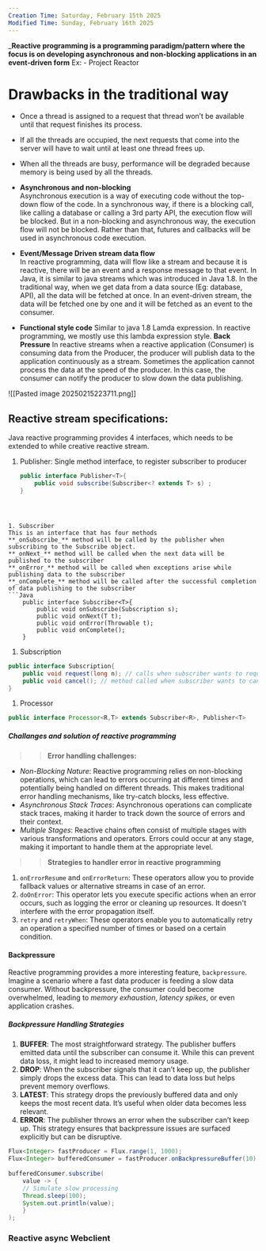 ```yaml
---
Creation Time: Saturday, February 15th 2025
Modified Time: Sunday, February 16th 2025
---
```


_**Reactive programming is a programming paradigm/pattern where the focus is on developing asynchronous and non-blocking applications in an event-driven form**
Ex: - Project Reactor

# Drawbacks in the traditional way

- Once a thread is assigned to a request that thread won’t be available until that request finishes its process.
- If all the threads are occupied, the next requests that come into the server will have to wait until at least one thread frees up.
- When all the threads are busy, performance will be degraded because memory is being used by all the threads.

- **Asynchronous and non-blocking**  
    Asynchronous execution is a way of executing code without the top-down flow of the code. In a synchronous way, if there is a blocking call, like calling a database or calling a 3rd party API, the execution flow will be blocked. But in a non-blocking and asynchronous way, the execution flow will not be blocked. Rather than that, futures and callbacks will be used in asynchronous code execution.
- **Event/Message Driven stream data flow**  
    In reactive programming, data will flow like a stream and because it is reactive, there will be an event and a response message to that event. In Java, it is similar to java streams which was introduced in Java 1.8. In the traditional way, when we get data from a data source (Eg: database, API), all the data will be fetched at once. In an event-driven stream, the data will be fetched one by one and it will be fetched as an event to the consumer.
- **Functional style code**
    Similar to java 1.8 Lamda expression. In reactive programming, we mostly use this lambda expression style.
**Back Pressure**
	In reactive streams when a reactive application (Consumer) is consuming data from the Producer, the producer will publish data to the application continuously as a stream. Sometimes the application cannot process the data at the speed of the producer. In this case, the consumer can notify the producer to slow down the data publishing.
    
![[Pasted image 20250215223711.png]]


## Reactive stream specifications:

Java reactive programming provides 4 interfaces, which needs to be extended to while creative reactive stream.

1. Publisher: Single method interface, to register subscriber to producer 
	```Java
	public interface Publisher<T>{
		public void subscribe(Subscriber<? extends T> s) ;
	}
```



1. Subscriber
This is an interface that has four methods  
**_onSubscribe_** method will be called by the publisher when subscribing to the Subscribe object.  
**_onNext_** method will be called when the next data will be published to the subscriber  
**_onError_** method will be called when exceptions arise while publishing data to the subscriber  
**_onComplete_** method will be called after the successful completion of data publishing to the subscriber
```Java
	public interface Subscriber<T>{
		public void onSubscribe(Subscription s);
		public void onNext(T t);
		public void onError(Throwable t);
		public void onComplete();
	}
```
1. Subscription
```java
public interface Subscription{
	public void request(long n); // calls when subscriber wants to request data from publisher
	public void cancel(); // method called when subscriber wants to cancel the subscription
}
```
1. Processor
```java
public interface Processor<R,T> extends Subscriber<R>, Publisher<T>
```




##### Challanges and solution of reactive programming
>>**Error handling challenges:**
- _Non-Blocking Nature_: Reactive programming relies on non-blocking operations, which can lead to errors occurring at different times and potentially being handled on different threads. This makes traditional error handling mechanisms, like try-catch blocks, less effective.
- _Asynchronous Stack Traces_: Asynchronous operations can complicate stack traces, making it harder to track down the source of errors and their context.
- _Multiple Stages_: Reactive chains often consist of multiple stages with various transformations and operators. Errors could occur at any stage, making it important to handle them at the appropriate level.
>> **Strategies to handler error in reactive programming**
1. `onErrorResume` and `onErrorReturn`: These operators allow you to provide fallback values or alternative streams in case of an error.
2.  `doOnError`: This operator lets you execute specific actions when an error occurs, such as logging the error or cleaning up resources. It doesn't interfere with the error propagation itself.
3. `retry` and `retryWhen`: These operators enable you to automatically retry an operation a specified number of times or based on a certain condition.


#### Backpressure
Reactive programming provides a more interesting feature, `backpressure`.
Imagine a scenario where a fast data producer is feeding a slow data consumer. Without backpressure, the consumer could become overwhelmed, leading to _memory exhaustion_, _latency spikes_, or even application crashes.
##### Backpressure Handling Strategies
1. **BUFFER**: The most straightforward strategy. The publisher buffers emitted data until the subscriber can consume it. While this can prevent data loss, it might lead to increased memory usage.
2. **DROP**: When the subscriber signals that it can’t keep up, the publisher simply drops the excess data. This can lead to data loss but helps prevent memory overflows.
3. **LATEST**: This strategy drops the previously buffered data and only keeps the most recent data. It’s useful when older data becomes less relevant.
4. **ERROR**: The publisher throws an error when the subscriber can’t keep up. This strategy ensures that backpressure issues are surfaced explicitly but can be disruptive.
```Java
Flux<Integer> fastProducer = Flux.range(1, 1000);  
Flux<Integer> bufferedConsumer = fastProducer.onBackpressureBuffer(10);  
  
bufferedConsumer.subscribe(  
	value -> {  
	// Simulate slow processing  
	Thread.sleep(100);  
	System.out.println(value);  
	}  
);
```


### Reactive async Webclient

```Java
```